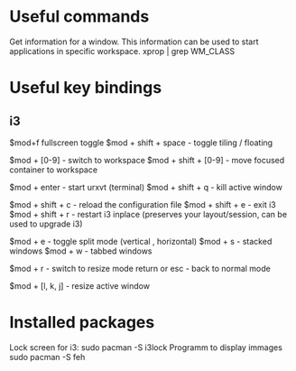 # Useful commands

Get information for a window. This information can be used to start applications in specific workspace.
  xprop | grep WM_CLASS

# Useful key bindings

## i3 

  $mod+f fullscreen toggle
  $mod + shift + space - toggle tiling / floating

  $mod + [0-9] - switch to workspace
  $mod + shift + [0-9] - move focused container to workspace

  $mod + enter - start urxvt (terminal)
  $mod + shift + q - kill active window

  $mod + shift + c - reload the configuration file
  $mod + shift + e - exit i3
  $mod + shift + r - restart i3 inplace (preserves your layout/session, can be used to upgrade i3)

  $mod + e - toggle split mode (vertical , horizontal)
  $mod + s - stacked windows
  $mod + w - tabbed windows

  $mod + r - switch to resize mode
  return or esc - back to normal mode

  $mod + [l, k, j] - resize active window

# Installed packages

Lock screen for i3:
  sudo pacman -S i3lock
Programm to display immages
  sudo pacman -S feh
